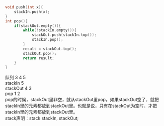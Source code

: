 ```c++ {.line-numbers}
void push(int x){
    stackIn.push(x);
}
int pop(){
    if(stackOut.empty()){
        while(!stackIn.empty()){
            stackOut.push(stackIn.top());
            stackIn.pop();
        }
        result = stackOut.top();
        stackOut.pop();
        return result;
    }
}  
```
队列                3 4 5   
stackIn            5   
stackOut          4 3   
pop 1 2   
pop的时候，stackOut里非空，就从stackOut里pop，如果stackOut空了，就把stackIn里的元素都放到stackOut里。也就是说，只有在stackOut为空时，才把stackIn里的元素都放到stackOut里。   
stack声明：stack<int> stackIn, stackOut;   